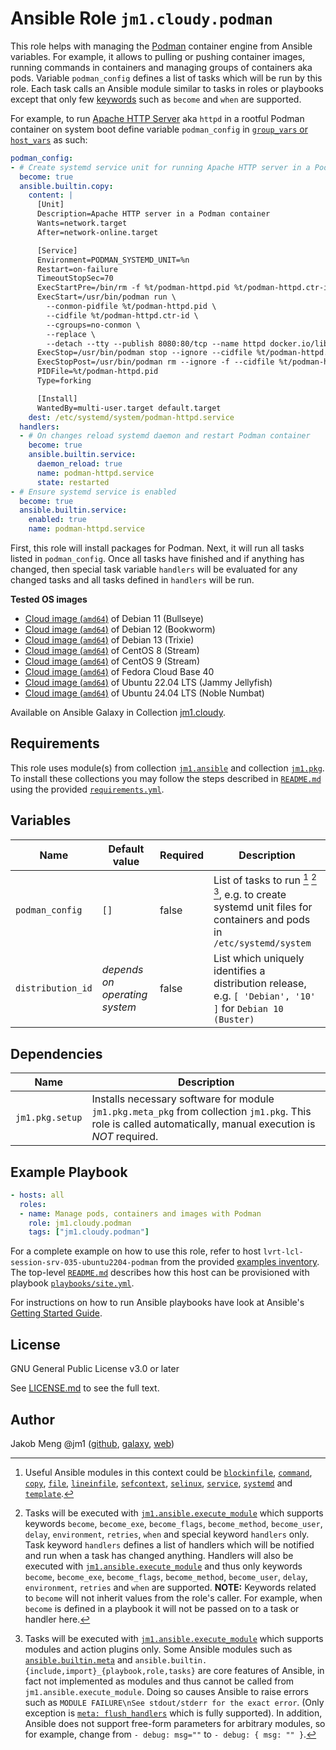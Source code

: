 # Ansible Role `jm1.cloudy.podman`

This role helps with managing the [Podman][podman] container engine from Ansible variables. For example, it allows to
pulling or pushing container images, running commands in containers and managing groups of containers aka pods. Variable
`podman_config` defines a list of tasks which will be run by this role. Each task calls an Ansible module similar to
tasks in roles or playbooks except that only few [keywords][playbooks-keywords] such as `become` and `when` are
supported.

For example, to run [Apache HTTP Server][httpd] aka `httpd` in a rootful Podman container on system boot define variable
`podman_config` in [`group_vars` or `host_vars`][ansible-inventory] as such:

```yml
podman_config:
- # Create systemd service unit for running Apache HTTP server in a Podman container
  become: true
  ansible.builtin.copy:
    content: |
      [Unit]
      Description=Apache HTTP server in a Podman container
      Wants=network.target
      After=network-online.target

      [Service]
      Environment=PODMAN_SYSTEMD_UNIT=%n
      Restart=on-failure
      TimeoutStopSec=70
      ExecStartPre=/bin/rm -f %t/podman-httpd.pid %t/podman-httpd.ctr-id
      ExecStart=/usr/bin/podman run \
        --conmon-pidfile %t/podman-httpd.pid \
        --cidfile %t/podman-httpd.ctr-id \
        --cgroups=no-conmon \
        --replace \
        --detach --tty --publish 8080:80/tcp --name httpd docker.io/library/httpd
      ExecStop=/usr/bin/podman stop --ignore --cidfile %t/podman-httpd.ctr-id -t 10
      ExecStopPost=/usr/bin/podman rm --ignore -f --cidfile %t/podman-httpd.ctr-id
      PIDFile=%t/podman-httpd.pid
      Type=forking

      [Install]
      WantedBy=multi-user.target default.target
    dest: /etc/systemd/system/podman-httpd.service
  handlers:
  - # On changes reload systemd daemon and restart Podman container
    become: true
    ansible.builtin.service:
      daemon_reload: true
      name: podman-httpd.service
      state: restarted
- # Ensure systemd service is enabled
  become: true
  ansible.builtin.service:
    enabled: true
    name: podman-httpd.service
```

First, this role will install packages for Podman. Next, it will run all tasks listed in `podman_config`. Once all tasks
have finished and if anything has changed, then special task variable `handlers` will be evaluated for any changed tasks
and all tasks defined in `handlers` will be run.

[ansible-inventory]: https://docs.ansible.com/ansible/latest/user_guide/intro_inventory.html
[httpd]: https://httpd.apache.org/
[playbooks-keywords]: https://docs.ansible.com/ansible/latest/reference_appendices/playbooks_keywords.html
[podman]: https://podman.io/

**Tested OS images**
- [Cloud image (`amd64`)](https://cdimage.debian.org/images/cloud/bullseye/daily/) of Debian 11 (Bullseye)
- [Cloud image (`amd64`)](https://cdimage.debian.org/images/cloud/bookworm/daily/) of Debian 12 (Bookworm)
- [Cloud image (`amd64`)](https://cdimage.debian.org/images/cloud/trixie/daily/) of Debian 13 (Trixie)
- [Cloud image (`amd64`)](https://cloud.centos.org/centos/8-stream/x86_64/images/) of CentOS 8 (Stream)
- [Cloud image (`amd64`)](https://cloud.centos.org/centos/9-stream/x86_64/images/) of CentOS 9 (Stream)
- [Cloud image (`amd64`)](https://download.fedoraproject.org/pub/fedora/linux/releases/40/Cloud/x86_64/images/) of Fedora Cloud Base 40
- [Cloud image (`amd64`)](https://cloud-images.ubuntu.com/jammy/) of Ubuntu 22.04 LTS (Jammy Jellyfish)
- [Cloud image (`amd64`)](https://cloud-images.ubuntu.com/noble/) of Ubuntu 24.04 LTS (Noble Numbat)

Available on Ansible Galaxy in Collection [jm1.cloudy](https://galaxy.ansible.com/jm1/cloudy).

## Requirements

This role uses module(s) from collection [`jm1.ansible`][galaxy-jm1-ansible] and collection [`jm1.pkg`][galaxy-jm1-pkg].
To install these collections you may follow the steps described in [`README.md`][jm1-cloudy-readme] using the provided
[`requirements.yml`][jm1-cloudy-requirements].

[galaxy-jm1-ansible]: https://galaxy.ansible.com/jm1/ansible
[galaxy-jm1-pkg]: https://galaxy.ansible.com/jm1/pkg
[jm1-cloudy-readme]: ../../README.md
[jm1-cloudy-requirements]: ../../requirements.yml

## Variables

| Name                     | Default value                  | Required | Description |
| ------------------------ | ------------------------------ | -------- | ----------- |
| `podman_config`          | `[]`                           | false    | List of tasks to run [^example-modules] [^supported-keywords] [^supported-modules], e.g. to create systemd unit files for containers and pods in `/etc/systemd/system` |
| `distribution_id`        | *depends on operating system*  | false    | List which uniquely identifies a distribution release, e.g. `[ 'Debian', '10' ]` for `Debian 10 (Buster)` |

[^supported-modules]: Tasks will be executed with [`jm1.ansible.execute_module`][jm1-ansible-execute-module] which
supports modules and action plugins only. Some Ansible modules such as [`ansible.builtin.meta`][ansible-builtin-meta]
and `ansible.builtin.{include,import}_{playbook,role,tasks}` are core features of Ansible, in fact not implemented as
modules and thus cannot be called from `jm1.ansible.execute_module`. Doing so causes Ansible to raise errors such as
`MODULE FAILURE\nSee stdout/stderr for the exact error`. (Only exception is [`meta: flush_handlers`][
ansible-builtin-meta] which is fully supported). In addition, Ansible does not support free-form parameters for
arbitrary modules, so for example, change from `- debug: msg=""` to `- debug: { msg: "" }`.

[^supported-keywords]: Tasks will be executed with [`jm1.ansible.execute_module`][jm1-ansible-execute-module] which
supports keywords `become`, `become_exe`, `become_flags`, `become_method`, `become_user`, `delay`, `environment`,
`retries`, `when` and special keyword `handlers` only. Task keyword `handlers` defines a list of handlers which will be
notified and run when a task has changed anything. Handlers will also be executed with [`jm1.ansible.execute_module`][
jm1-ansible-execute-module] and thus only keywords `become`, `become_exe`, `become_flags`, `become_method`,
`become_user`, `delay`, `environment`, `retries` and `when` are supported. **NOTE:** Keywords related to `become` will
not inherit values from the role's caller. For example, when `become` is defined in a playbook it will not be passed on
to a task or handler here.

[^example-modules]: Useful Ansible modules in this context could be [`blockinfile`][ansible-builtin-blockinfile],
[`command`][ansible-builtin-command], [`copy`][ansible-builtin-copy], [`file`][ansible-builtin-file], [`lineinfile`][
ansible-builtin-lineinfile], [`sefcontext`][community-general-sefcontext], [`selinux`][ansible-posix-selinux],
[`service`][ansible-builtin-service], [`systemd`][ansible-builtin-systemd] and [`template`][ansible-builtin-template].

[ansible-builtin-blockinfile]: https://docs.ansible.com/ansible/latest/collections/ansible/builtin/blockinfile_module.html
[ansible-builtin-command]: https://docs.ansible.com/ansible/latest/collections/ansible/builtin/command_module.html
[ansible-builtin-copy]: https://docs.ansible.com/ansible/latest/collections/ansible/builtin/copy_module.html
[ansible-builtin-file]: https://docs.ansible.com/ansible/latest/collections/ansible/builtin/file_module.html
[ansible-builtin-lineinfile]: https://docs.ansible.com/ansible/latest/collections/ansible/builtin/lineinfile_module.html
[ansible-builtin-meta]: https://docs.ansible.com/ansible/latest/collections/ansible/builtin/meta_module.html
[ansible-builtin-service]: https://docs.ansible.com/ansible/latest/collections/ansible/builtin/service_module.html
[ansible-builtin-systemd]: https://docs.ansible.com/ansible/latest/collections/ansible/builtin/systemd_module.html
[ansible-builtin-template]: https://docs.ansible.com/ansible/latest/collections/ansible/builtin/template_module.html
[ansible-posix-selinux]: https://docs.ansible.com/ansible/latest/collections/ansible/posix/selinux_module.html
[community-general-sefcontext]: https://docs.ansible.com/ansible/latest/collections/community/general/sefcontext_module.html
[jm1-ansible-execute-module]: https://github.com/JM1/ansible-collection-jm1-ansible/blob/master/plugins/modules/execute_module.py

## Dependencies

| Name               | Description                                                                                                                                                 |
| ------------------ | ----------------------------------------------------------------------------------------------------------------------------------------------------------- |
| `jm1.pkg.setup`    | Installs necessary software for module `jm1.pkg.meta_pkg` from collection `jm1.pkg`. This role is called automatically, manual execution is *NOT* required. |

## Example Playbook

```yml
- hosts: all
  roles:
  - name: Manage pods, containers and images with Podman
    role: jm1.cloudy.podman
    tags: ["jm1.cloudy.podman"]
```

For a complete example on how to use this role, refer to host `lvrt-lcl-session-srv-035-ubuntu2204-podman` from the
provided [examples inventory][inventory-example]. The top-level [`README.md`][jm1-cloudy-readme] describes how this host
can be provisioned with playbook [`playbooks/site.yml`][playbook-site-yml].

[inventory-example]: ../../inventory/
[playbook-site-yml]: ../../playbooks/site.yml

For instructions on how to run Ansible playbooks have look at Ansible's
[Getting Started Guide](https://docs.ansible.com/ansible/latest/network/getting_started/first_playbook.html).

## License

GNU General Public License v3.0 or later

See [LICENSE.md](../../LICENSE.md) to see the full text.

## Author

Jakob Meng
@jm1 ([github](https://github.com/jm1), [galaxy](https://galaxy.ansible.com/jm1), [web](http://www.jakobmeng.de))
